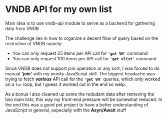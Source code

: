 # VNDB API for my own list

Main idea is to use vndb-api module to serve as a backend for gathering data from VNDB

The challenge lies in how to organize a decent flow of query based on the restriction of VNDB namely:
- You can only request 25 items per API call for **`'get VN'`** command
- You can only request 100 items per API call for **`'get ulist'`** command

Since VNDB does not support join operation or any sort, I was forced to do manual **'join'** with my *wonky* JavaScript skill. The biggest headache was trying to fetch ***various*** API call for the **`'get VN'`** queries, which only worked on a `for` loop, but I guess it worked out in the end so welp.

As a bonus I also cleaned up some the redudant data after retrieving the two main lists, this way my front-end pressure will be somewhat reduced. In the end this was a good pet project to have a better understanding of JavaScript in general, especially with the **Asyn/Await** stuff